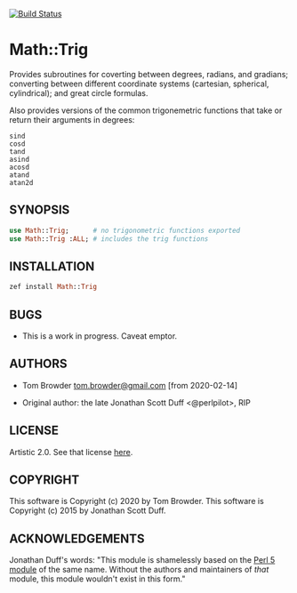 [![Build Status](https://travis-ci.org/tbrowder/Math-Trig-Raku.svg?branch=master)](https://travis-ci.org/tbrowder/Math-Trig-Raku)

# Math::Trig

Provides subroutines for coverting between degrees, radians, and gradians;
converting between different coordinate systems (cartesian, spherical,
cylindrical); and great circle formulas.

Also provides versions of the common trigonemetric functions that take
or return their arguments in degrees:

```
sind
cosd
tand
asind
acosd
atand
atan2d
```

## SYNOPSIS

```raku
use Math::Trig;      # no trigonometric functions exported
use Math::Trig :ALL; # includes the trig functions
```


## INSTALLATION
```raku
zef install Math::Trig
```

## BUGS

* This is a work in progress.  Caveat emptor.

## AUTHORS

* Tom Browder <tom.browder@gmail.com> [from 2020-02-14]

* Original author: the late Jonathan Scott Duff <@perlpilot>, RIP

## LICENSE

Artistic 2.0. See that license [here](./LICENSE).

## COPYRIGHT

This software is Copyright (c) 2020 by Tom Browder.
This software is Copyright (c) 2015 by Jonathan Scott Duff.


## ACKNOWLEDGEMENTS

Jonathan Duff's words: "This module is shamelessly based on the
[Perl 5 module](https://metacpan.org/pod/Math::Trig) of the same name.
Without the authors and maintainers of *that* module, this module
wouldn't exist in this form."

